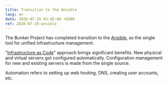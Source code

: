 ```yaml
---
title: Transition to the Ansible
lang: en
date: 2020-07-29 03:45:00 +0300
ref: 2020-07-29-ansible
---
```


The Bunker Project has completed transition to the [Ansible][1],
as the single tool for unified infrastructure management.

"[Infrastructure as Code][2]" approach brings significant benefits.
New physical and virtual servers got configured automatically.
Configuration management for new and existing servers is made
from the single source.

Automation refers to setting up web hosting, DNS,
creating user accounts, etc.

[1]: https://www.ansible.com/
[2]: https://en.wikipedia.org/wiki/Infrastructure_as_code
